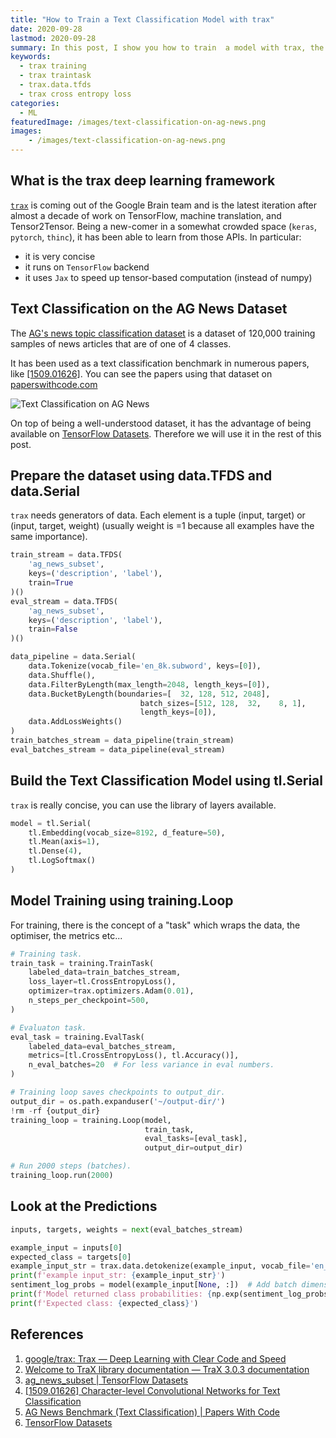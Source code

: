 ```yaml
---
title: "How to Train a Text Classification Model with trax"
date: 2020-09-28
lastmod: 2020-09-28
summary: In this post, I show you how to train  a model with trax, the very concise deep learning framework.
keywords:
  - trax training
  - trax traintask
  - trax.data.tfds
  - trax cross entropy loss
categories:
  - ML
featuredImage: /images/text-classification-on-ag-news.png
images:
    - /images/text-classification-on-ag-news.png
---
```


## What is the trax deep learning framework

[`trax`](https://trax.readthedocs.io/en/latest/) is coming out of the Google Brain team and is the latest iteration after almost a decade of work on TensorFlow, machine translation, and Tensor2Tensor. Being a new-comer in a somewhat crowded space (`keras`, `pytorch`, `thinc`), it has been able to learn from those APIs.
In particular:

- it is very concise
- it runs on `TensorFlow` backend
- it uses `Jax` to speed up tensor-based computation (instead of numpy)

## Text Classification on the AG News Dataset

The [AG's news topic classification dataset](https://www.tensorflow.org/datasets/catalog/ag_news_subset) is a dataset of 120,000 training samples of news articles that are of one of 4 classes.

It has been used as a text classification benchmark in numerous papers, like [[1509.01626]](https://arxiv.org/abs/1509.01626). You can see the papers using that dataset on [paperswithcode.com](https://paperswithcode.com/sota/text-classification-on-ag-news)

![Text Classification on AG News](/images/text-classification-on-ag-news.png "AG News Benchmark (Text Classification) | Papers With Code")

On top of being a well-understood dataset, it has the advantage of being available on [TensorFlow Datasets](https://www.tensorflow.org/datasets). Therefore we will use it in the rest of this post.

## Prepare the dataset using data.TFDS and data.Serial

`trax` needs generators of data. Each element is a tuple (input, target) or (input, target, weight) (usually weight is =1 because all examples have the same importance).

```python
train_stream = data.TFDS(
    'ag_news_subset',
    keys=('description', 'label'),
    train=True
)()
eval_stream = data.TFDS(
    'ag_news_subset',
    keys=('description', 'label'),
    train=False
)()
```

```python
data_pipeline = data.Serial(
    data.Tokenize(vocab_file='en_8k.subword', keys=[0]),
    data.Shuffle(),
    data.FilterByLength(max_length=2048, length_keys=[0]),
    data.BucketByLength(boundaries=[  32, 128, 512, 2048],
                             batch_sizes=[512, 128,  32,    8, 1],
                             length_keys=[0]),
    data.AddLossWeights()
)
train_batches_stream = data_pipeline(train_stream)
eval_batches_stream = data_pipeline(eval_stream)
```

## Build the Text Classification Model using tl.Serial

`trax` is really concise, you can use the library of layers available.

```python
model = tl.Serial(
    tl.Embedding(vocab_size=8192, d_feature=50),
    tl.Mean(axis=1),
    tl.Dense(4),
    tl.LogSoftmax()
)
```

## Model Training using training.Loop

For training, there is the concept of a "task" which wraps the data, the optimiser, the metrics etc...

```python
# Training task.
train_task = training.TrainTask(
    labeled_data=train_batches_stream,
    loss_layer=tl.CrossEntropyLoss(),
    optimizer=trax.optimizers.Adam(0.01),
    n_steps_per_checkpoint=500,
)

# Evaluaton task.
eval_task = training.EvalTask(
    labeled_data=eval_batches_stream,
    metrics=[tl.CrossEntropyLoss(), tl.Accuracy()],
    n_eval_batches=20  # For less variance in eval numbers.
)

# Training loop saves checkpoints to output_dir.
output_dir = os.path.expanduser('~/output-dir/')
!rm -rf {output_dir}
training_loop = training.Loop(model,
                              train_task,
                              eval_tasks=[eval_task],
                              output_dir=output_dir)

# Run 2000 steps (batches).
training_loop.run(2000)
```

## Look at the Predictions

```python
inputs, targets, weights = next(eval_batches_stream)

example_input = inputs[0]
expected_class = targets[0]
example_input_str = trax.data.detokenize(example_input, vocab_file='en_8k.subword')
print(f'example input_str: {example_input_str}')
sentiment_log_probs = model(example_input[None, :])  # Add batch dimension.
print(f'Model returned class probabilities: {np.exp(sentiment_log_probs)}')
print(f'Expected class: {expected_class}')
```

## References

1. [google/trax: Trax — Deep Learning with Clear Code and Speed](https://github.com/google/trax)
1. [Welcome to TraX library documentation — TraX 3.0.3 documentation](https://trax.readthedocs.io/en/latest/)
1. [ag_news_subset  |  TensorFlow Datasets](https://www.tensorflow.org/datasets/catalog/ag_news_subset)
1. [[1509.01626] Character-level Convolutional Networks for Text Classification](https://arxiv.org/abs/1509.01626)
1. [AG News Benchmark (Text Classification) | Papers With Code](https://paperswithcode.com/sota/text-classification-on-ag-news)
1. [TensorFlow Datasets](https://www.tensorflow.org/datasets)
